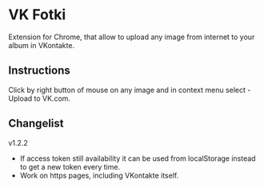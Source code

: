 # VK Fotki

Extension for Chrome, that allow to upload any image from internet to your album in VKontakte.

## Instructions

Click by right button of mouse on any image and in context menu select - Upload to VK.com.

## Changelist

v1.2.2
* If access token still availability it can be used from localStorage instead to get a new token every time. 
* Work on https pages, including VKontakte itself.
